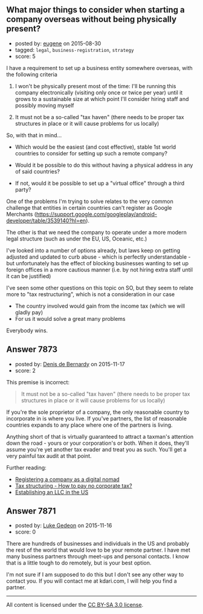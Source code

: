 ## What major things to consider when starting a company overseas without being physically present?

- posted by: [eugene](https://stackexchange.com/users/1796400/eugene) on 2015-08-30
- tagged: `legal`, `business-registration`, `strategy`
- score: 5

<p>I have a requirement to set up a business entity somewhere overseas, with the following criteria</p>

<ol>
<li><p>I won't be physically present most of the time: I'll be running this company electronically (visiting only once or twice per year) until it grows to a sustainable size at which point I'll consider hiring staff and possibly moving myself</p></li>
<li><p>It must not be a so-called "tax haven" (there needs to be proper tax structures in place or it will cause problems for us locally)</p></li>
</ol>

<p>So, with that in mind...</p>

<ul>
<li><p>Which would be the easiest (and cost effective), stable 1st world countries to consider for setting up such a remote company?</p></li>
<li><p>Would it be possible to do this without having a physical address in any of said countries?</p></li>
<li><p>If not, would it be possible to set up a "virtual office" through a third party?</p></li>
</ul>

<p>One of the problems I'm trying to solve relates to the very common challenge that entities in certain countries can't register as Google Merchants (<a href="https://support.google.com/googleplay/android-developer/table/3539140?hl=en" rel="nofollow">https://support.google.com/googleplay/android-developer/table/3539140?hl=en</a>).</p>

<p>The other is that we need the company to operate under a more modern legal structure (such as under the EU, US, Oceanic, etc.)</p>

<p>I've looked into a number of options already, but laws keep on getting adjusted and updated to curb abuse - which is perfectly understandable - but unfortunately has the effect of blocking businesses wanting to set up foreign offices in a more cautious manner (i.e. by not hiring extra staff until it can be justified)</p>

<p>I've seen some other questions on this topic on SO, but they seem to relate more to "tax restructuring", which is not a consideration in our case</p>

<ul>
<li>The country involved would gain from the income tax (which we will gladly pay)</li>
<li>For us it would solve a great many problems</li>
</ul>

<p>Everybody wins.</p>



## Answer 7873

- posted by: [Denis de Bernardy](https://stackexchange.com/users/182468/denis-de-bernardy) on 2015-11-17
- score: 2

<p>This premise is incorrect:</p>

<blockquote>
  <p>It must not be a so-called "tax haven" (there needs to be proper tax structures in place or it will cause problems for us locally)</p>
</blockquote>

<p>If you're the sole proprietor of a company, the only reasonable country to incorporate in is where you live. If you've partners, the list of reasonable countries expands to any place where one of the partners is living.</p>

<p>Anything short of that is virtually guaranteed to attract a taxman's attention down the road - yours or your corporation's or both. When it does, they'll assume you're yet another tax evader and treat you as such. You'll get a very painful tax audit at that point.</p>

<p>Further reading:</p>

<ul>
<li><a href="https://startups.stackexchange.com/questions/3134/registering-a-company-as-a-digital-nomad">Registering a company as a digital nomad</a></li>
<li><a href="https://startups.stackexchange.com/questions/1592/tax-structuring-how-to-pay-no-corporate-tax/">Tax structuring - How to pay no corporate tax?</a></li>
<li><a href="https://startups.stackexchange.com/questions/7467/establishing-an-llc-in-the-us">Establishing an LLC in the US</a></li>
</ul>



## Answer 7871

- posted by: [Luke Gedeon](https://stackexchange.com/users/1119600/luke-gedeon) on 2015-11-16
- score: 0

<p>There are hundreds of businesses and individuals in the US and probably the rest of the world that would love to be your remote partner. I have met many business partners through meet-ups and personal contacts. I know that is a little tough to do remotely, but is your best option.</p>

<p>I'm not sure if I am supposed to do this but I don't see any other way to contact you. If you will contact me at kdari.com, I will help you find a partner.</p>




---

All content is licensed under the [CC BY-SA 3.0 license](https://creativecommons.org/licenses/by-sa/3.0/).
